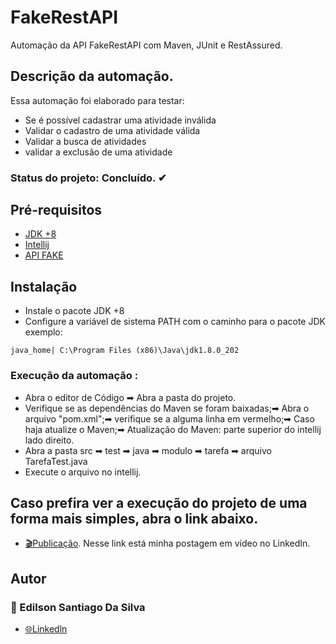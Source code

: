 # FakeRestAPI
Automação da API FakeRestAPI com Maven, JUnit e RestAssured.

## Descrição da automação.
Essa automação foi elaborado para testar:
- Se é possível cadastrar uma atividade inválida
- Validar o cadastro de uma atividade válida
- Validar a busca de atividades
- validar a exclusão de uma atividade

### Status do projeto: Concluído. ✔

## Pré-requisitos
 -  [JDK +8](https://www.oracle.com/java/technologies/javase-downloads.html)
  - [Intellij](https://www.jetbrains.com/pt-br/idea/download/#section=windows)
  - [API FAKE](https://fakerestapi.azurewebsites.net/index.html)

## Instalação
- Instale o pacote JDK +8 
- Configure a variável de sistema PATH com o caminho para o pacote JDK exemplo: 
```
java_home| C:\Program Files (x86)\Java\jdk1.8.0_202
```

### Execução da automação :
- Abra o editor de Código ➡ Abra a pasta do projeto.
- Verifique se as dependências do Maven se foram baixadas;➡
  Abra o arquivo "pom.xml";➡
  verifique se a alguma linha em vermelho;➡
  Caso haja atualize o Maven;➡
  Atualização do Maven: parte superior do intellij lado direito.
- Abra a pasta src  ➡ test ➡ java ➡  modulo ➡ tarefa ➡ arquivo TarefaTest.java
- Execute o arquivo no intellij.

## Caso prefira ver a execução do projeto de uma forma mais simples, abra o link abaixo.

- [🎬Publicação](https://www.linkedin.com/feed/update/urn:li:ugcPost:6944427971386466304/).  Nesse link está minha postagem em vídeo no LinkedIn.

## Autor

### 🧐 Edilson Santiago Da Silva
- [🌐Linkedln](https://www.linkedin.com/in/edilson-santiago-da-silva-634588219/)
